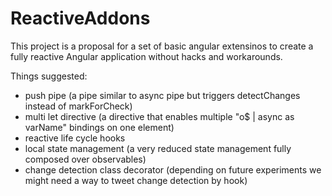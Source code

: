 # ReactiveAddons

This project is a proposal for a set of basic angular extensinos to
create a fully reactive Angular application without hacks and workarounds.

Things suggested:
- push pipe (a pipe similar to async pipe but triggers detectChanges instead of markForCheck)
- multi let directive (a directive that enables multiple "o$ | async as varName" bindings on one element)
- reactive life cycle hooks
- local state management (a very reduced state management fully composed over observables)
- change detection class decorator (depending on future experiments we might need a way to tweet change detection by hook)
